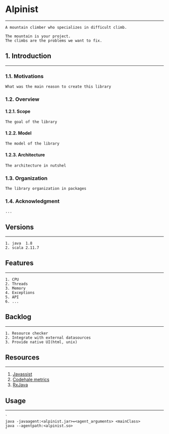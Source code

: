 # Alpinist
---
    
    A mountain climber who specializes in difficult climb.

    The mountain is your project.
    The climbs are the problems we want to fix.


## 1. Introduction
---

### 1.1. Motivations
    What was the main reason to create this library

### 1.2. Overview

#### 1.2.1. Scope
    The goal of the library

#### 1.2.2. Model
    The model of the library

#### 1.2.3. Architecture
    The architecture in nutshel
 
### 1.3. Organization
    The library organization in packages

### 1.4. Acknowledgment
    ...

## Versions
---
    1. java  1.8
    2. scala 2.11.7

## Features
---

    1. CPU
    2. Threads
    3. Memory
    4. Exceptions
    5. API
    6. ...


## Backlog
---
    1. Resource checker
    2. Integrate with external datasources
    3. Provide native UI(html, unix)


## Resources
---
1. [Javassist](https://github.com/jboss-javassist/javassist)
2. [Codehale metrics](https://github.com/codahale/metrics)
3. [RxJava](https://github.com/ReactiveX/RxJava)

    
## Usage
---
    `
    java -javaagent:<alpinist.jar>=<agent_arguments> <mainClass>
    java --agentpath:<alpinist.so>
    `



        


  
